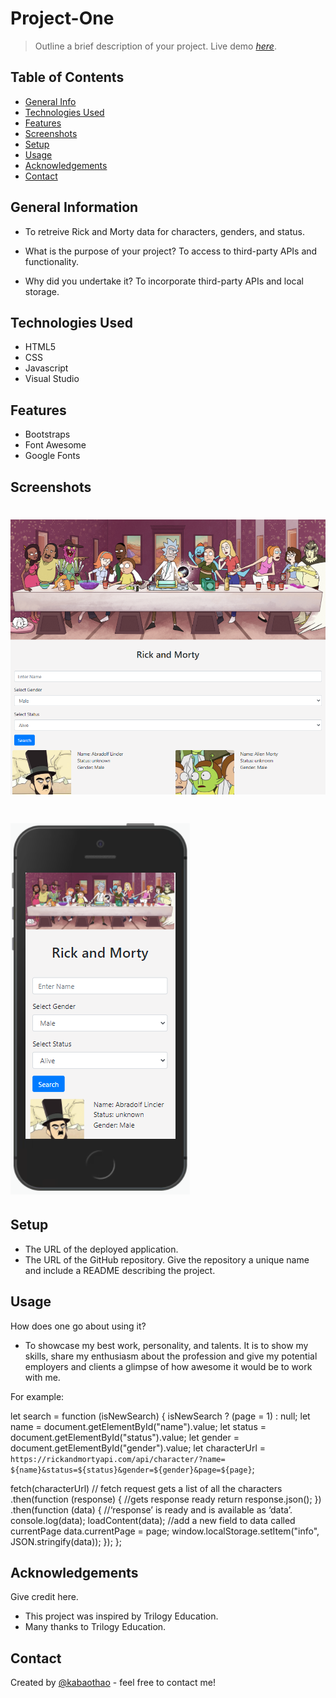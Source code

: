 # Project-One

> Outline a brief description of your project.
> Live demo [_here_](https://kabaothao.github.io/Project-One/). <!-- If you have the project hosted somewhere, include the link here. -->

## Table of Contents

- [General Info](#general-information)
- [Technologies Used](#technologies-used)
- [Features](#features)
- [Screenshots](#screenshots)
- [Setup](#setup)
- [Usage](#usage)
- [Acknowledgements](#acknowledgements)
- [Contact](#contact)
<!-- * [License](#license) -->

## General Information

- To retreive Rick and Morty data for characters, genders, and status.

- What is the purpose of your project?
  To access to third-party APIs and functionality.
- Why did you undertake it?
  To incorporate third-party APIs and local storage.

<!-- You don't have to answer all the questions - just the ones relevant to your project. -->

## Technologies Used

- HTML5
- CSS
- Javascript
- Visual Studio

## Features

- Bootstraps
- Font Awesome
- Google Fonts

## Screenshots

# ![Example screenshot](Assets\imagedesktop.PNG)

# ![Example screenshot](Assets\picone.PNG)

<!-- If you have screenshots you'd like to share, include them here. -->

## Setup

- The URL of the deployed application.
- The URL of the GitHub repository. Give the repository a unique name and include a README describing the project.

## Usage

How does one go about using it?

- To showcase my best work, personality, and talents. It is to show my skills, share my enthusiasm about the profession and give my potential employers and clients a glimpse of how awesome it would be to work with me.

For example:

let search = function (isNewSearch) {
isNewSearch ? (page = 1) : null;
let name = document.getElementById("name").value;
let status = document.getElementById("status").value;
let gender = document.getElementById("gender").value;
let characterUrl = `https://rickandmortyapi.com/api/character/?name= ${name}&status=${status}&gender=${gender}&page=${page}`;

fetch(characterUrl)
// fetch request gets a list of all the characters
.then(function (response) {
//gets response ready
return response.json();
})
.then(function (data) {
//‘response’ is ready and is available as ‘data’.
console.log(data);
loadContent(data);
//add a new field to data called currentPage
data.currentPage = page;
window.localStorage.setItem("info", JSON.stringify(data));
});
};

## Acknowledgements

Give credit here.

- This project was inspired by Trilogy Education.
- Many thanks to Trilogy Education.

## Contact

Created by [@kabaothao](https://github.com/kabaothao) - feel free to contact me!

<!-- Optional -->
<!-- ## License -->
<!-- This project is open source and available under the [... License](). -->

<!-- You don't have to include all sections - just the one's relevant to your project -->
